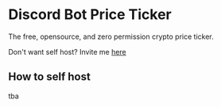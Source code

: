# Discord Bot Price Ticker

The free, opensource, and zero permission crypto price ticker.

Don't want self host? Invite me [here](https://discord.com/api/oauth2/authorize?client_id=1023687146902671481&permissions=0&scope=bot)

## How to self host

tba
